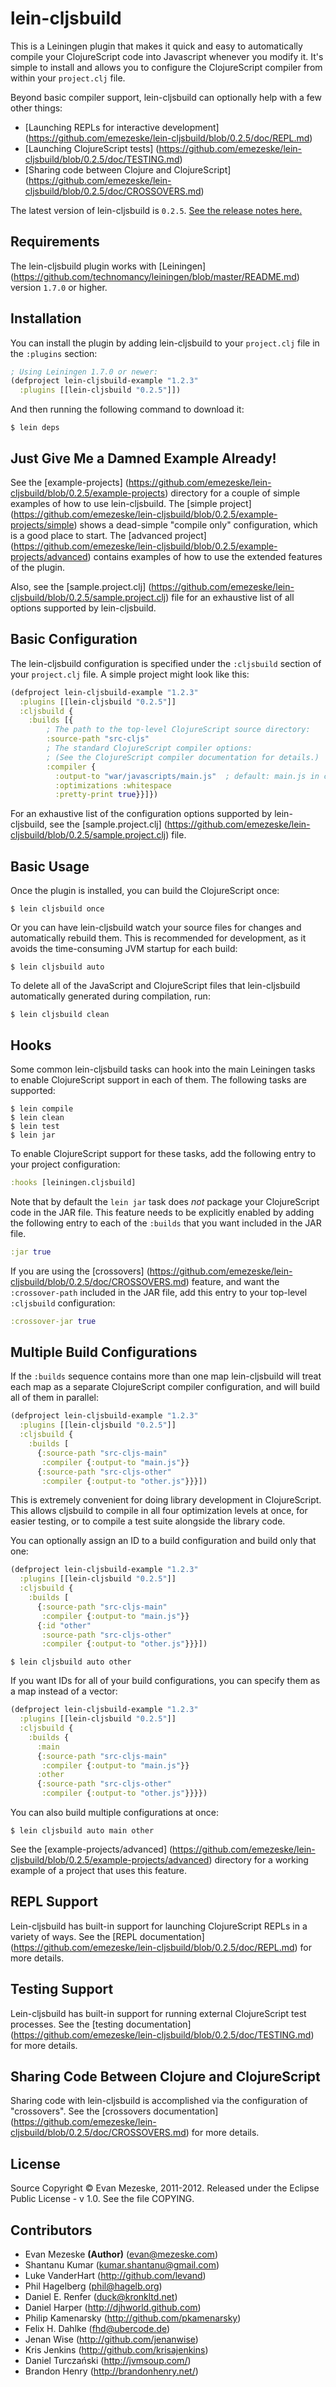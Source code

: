 # lein-cljsbuild

This is a Leiningen plugin that makes it quick and easy to automatically compile
your ClojureScript code into Javascript whenever you modify it.  It's simple
to install and allows you to configure the ClojureScript compiler from within your
`project.clj` file.

Beyond basic compiler support, lein-cljsbuild can optionally help with a few other things:

* [Launching REPLs for interactive development] (https://github.com/emezeske/lein-cljsbuild/blob/0.2.5/doc/REPL.md)
* [Launching ClojureScript tests] (https://github.com/emezeske/lein-cljsbuild/blob/0.2.5/doc/TESTING.md)
* [Sharing code between Clojure and ClojureScript] (https://github.com/emezeske/lein-cljsbuild/blob/0.2.5/doc/CROSSOVERS.md)

The latest version of lein-cljsbuild is `0.2.5`.
[See the release notes here.](https://github.com/emezeske/lein-cljsbuild/blob/0.2.5/doc/RELEASE-NOTES.md)

## Requirements

The lein-cljsbuild plugin works with
[Leiningen] (https://github.com/technomancy/leiningen/blob/master/README.md)
version `1.7.0` or higher.

## Installation

You can install the plugin by adding lein-cljsbuild to your `project.clj`
file in the `:plugins` section:

```clj
; Using Leiningen 1.7.0 or newer:
(defproject lein-cljsbuild-example "1.2.3"
  :plugins [[lein-cljsbuild "0.2.5"]])
```

And then running the following command to download it:

    $ lein deps

## Just Give Me a Damned Example Already!

See the
[example-projects] (https://github.com/emezeske/lein-cljsbuild/blob/0.2.5/example-projects)
directory for a couple of simple examples of how to use lein-cljsbuild.  The
[simple project] (https://github.com/emezeske/lein-cljsbuild/blob/0.2.5/example-projects/simple)
shows a dead-simple "compile only" configuration, which is a good place to start.  The
[advanced project] (https://github.com/emezeske/lein-cljsbuild/blob/0.2.5/example-projects/advanced)
contains examples of how to use the extended features of the plugin.

Also, see the
[sample.project.clj] (https://github.com/emezeske/lein-cljsbuild/blob/0.2.5/sample.project.clj)
file for an exhaustive list of all options supported by lein-cljsbuild.

## Basic Configuration

The lein-cljsbuild configuration is specified under the `:cljsbuild` section
of your `project.clj` file.  A simple project might look like this:

```clj
(defproject lein-cljsbuild-example "1.2.3"
  :plugins [[lein-cljsbuild "0.2.5"]]
  :cljsbuild {
    :builds [{
        ; The path to the top-level ClojureScript source directory:
        :source-path "src-cljs"
        ; The standard ClojureScript compiler options:
        ; (See the ClojureScript compiler documentation for details.)
        :compiler {
          :output-to "war/javascripts/main.js"  ; default: main.js in current directory
          :optimizations :whitespace
          :pretty-print true}}]})
```

For an exhaustive list of the configuration options supported by lein-cljsbuild, see the
[sample.project.clj] (https://github.com/emezeske/lein-cljsbuild/blob/0.2.5/sample.project.clj)
file.

## Basic Usage

Once the plugin is installed, you can build the ClojureScript once:

    $ lein cljsbuild once

Or you can have lein-cljsbuild watch your source files for changes and
automatically rebuild them.  This is recommended for development, as it
avoids the time-consuming JVM startup for each build:

    $ lein cljsbuild auto

To delete all of the JavaScript and ClojureScript files that lein-cljsbuild
automatically generated during compilation, run:

    $ lein cljsbuild clean

## Hooks

Some common lein-cljsbuild tasks can hook into the main Leiningen tasks
to enable ClojureScript support in each of them.  The following tasks are
supported:

    $ lein compile
    $ lein clean
    $ lein test
    $ lein jar

To enable ClojureScript support for these tasks, add the following entry to
your project configuration:

```clj
:hooks [leiningen.cljsbuild]
```

Note that by default the `lein jar` task does *not* package your ClojureScript
code in the JAR file.  This feature needs to be explicitly enabled by adding
the following entry to each of the `:builds` that you want included in the
JAR file.

```clj
:jar true
```

If you are using the
[crossovers] (https://github.com/emezeske/lein-cljsbuild/blob/0.2.5/doc/CROSSOVERS.md)
feature, and want the `:crossover-path` included in the JAR file, add this entry to your
top-level `:cljsbuild` configuration:

```clj
:crossover-jar true
```

## Multiple Build Configurations

If the `:builds` sequence contains more than one map lein-cljsbuild
will treat each map as a separate ClojureScript compiler configuration,
and will build all of them in parallel:

```clj
(defproject lein-cljsbuild-example "1.2.3"
  :plugins [[lein-cljsbuild "0.2.5"]]
  :cljsbuild {
    :builds [
      {:source-path "src-cljs-main"
       :compiler {:output-to "main.js"}}
      {:source-path "src-cljs-other"
       :compiler {:output-to "other.js"}}}])
```

This is extremely convenient for doing library development in ClojureScript.
This allows cljsbuild to compile in all four optimization levels at once, for
easier testing, or to compile a test suite alongside the library code.

You can optionally assign an ID to a build configuration and build
only that one:

```clj
(defproject lein-cljsbuild-example "1.2.3"
  :plugins [[lein-cljsbuild "0.2.5"]]
  :cljsbuild {
    :builds [
      {:source-path "src-cljs-main"
       :compiler {:output-to "main.js"}}
      {:id "other"
       :source-path "src-cljs-other"
       :compiler {:output-to "other.js"}}}])
```

    $ lein cljsbuild auto other

If you want IDs for all of your build configurations, you can specify
them as a map instead of a vector:

```clj
(defproject lein-cljsbuild-example "1.2.3"
  :plugins [[lein-cljsbuild "0.2.5"]]
  :cljsbuild {
    :builds {
      :main
      {:source-path "src-cljs-main"
       :compiler {:output-to "main.js"}}
      :other
      {:source-path "src-cljs-other"
       :compiler {:output-to "other.js"}}}})
```

You can also build multiple configurations at once:

    $ lein cljsbuild auto main other

See the
[example-projects/advanced] (https://github.com/emezeske/lein-cljsbuild/blob/0.2.5/example-projects/advanced)
directory for a working example of a project that uses this feature.

## REPL Support

Lein-cljsbuild has built-in support for launching ClojureScript REPLs in a variety
of ways.  See the
[REPL documentation] (https://github.com/emezeske/lein-cljsbuild/blob/0.2.5/doc/REPL.md)
for more details.

## Testing Support

Lein-cljsbuild has built-in support for running external ClojureScript test processes.  See the
[testing documentation] (https://github.com/emezeske/lein-cljsbuild/blob/0.2.5/doc/TESTING.md)
for more details.

## Sharing Code Between Clojure and ClojureScript

Sharing code with lein-cljsbuild is accomplished via the configuration
of "crossovers".  See the
[crossovers documentation] (https://github.com/emezeske/lein-cljsbuild/blob/0.2.5/doc/CROSSOVERS.md)
for more details.

##  License

Source Copyright © Evan Mezeske, 2011-2012.
Released under the Eclipse Public License - v 1.0.
See the file COPYING.

## Contributors

* Evan Mezeske **(Author)** (evan@mezeske.com)
* Shantanu Kumar (kumar.shantanu@gmail.com)
* Luke VanderHart (http://github.com/levand)
* Phil Hagelberg (phil@hagelb.org)
* Daniel E. Renfer (duck@kronkltd.net)
* Daniel Harper (http://djhworld.github.com)
* Philip Kamenarsky (http://github.com/pkamenarsky)
* Felix H. Dahlke (fhd@ubercode.de)
* Jenan Wise (http://github.com/jenanwise)
* Kris Jenkins (http://github.com/krisajenkins)
* Daniel Turczański (http://jvmsoup.com/)
* Brandon Henry (http://brandonhenry.net/)
